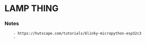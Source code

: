 # LAMP THING

### Notes
```
    - https://hutscape.com/tutorials/blinky-micropython-esp32c3
    - 
```
